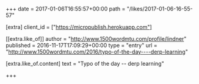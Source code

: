+++
date = 2017-01-06T16:55:57+00:00
path = "/likes/2017-01-06-16-55-57"

[extra]
client_id = ["https://micropublish.herokuapp.com"]

[[extra.like_of]]
author = "http://www.1500wordmtu.com/profile/lindner"
published = 2016-11-17T17:09:29+00:00
type = "entry"
url = "http://www.1500wordmtu.com/2016/typo-of-the-day----derp-learning"

[extra.like_of.content]
text = "Typo of the day -- derp learning"

+++


